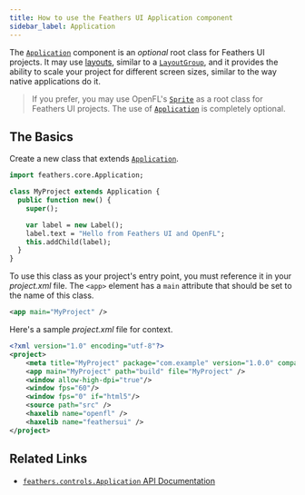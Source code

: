 ```yaml
---
title: How to use the Feathers UI Application component
sidebar_label: Application
---
```


The [`Application`](https://api.feathersui.com/current/feathers/controls/Application.html) component is an _optional_ root class for Feathers UI projects. It may use [layouts](https://api.feathersui.com/current/feathers/layout/), similar to a [`LayoutGroup`](./layout-group.md), and it provides the ability to scale your project for different screen sizes, similar to the way native applications do it.

> If you prefer, you may use OpenFL's [`Sprite`](https://api.openfl.org/openfl/display/Sprite.html) as a root class for Feathers UI projects. The use of [`Application`](https://api.feathersui.com/current/feathers/controls/Application.html) is completely optional.

## The Basics

Create a new class that extends [`Application`](https://api.feathersui.com/current/feathers/controls/Application.html).

```hx
import feathers.core.Application;

class MyProject extends Application {
  public function new() {
    super();

    var label = new Label();
    label.text = "Hello from Feathers UI and OpenFL";
    this.addChild(label);
  }
}
```

To use this class as your project's entry point, you must reference it in your _project.xml_ file. The `<app>` element has a `main` attribute that should be set to the name of this class.

```xml
<app main="MyProject" />
```

Here's a sample _project.xml_ file for context.

```xml
<?xml version="1.0" encoding="utf-8"?>
<project>
    <meta title="MyProject" package="com.example" version="1.0.0" company="My Company" />
    <app main="MyProject" path="build" file="MyProject" />
    <window allow-high-dpi="true"/>
    <window fps="60"/>
    <window fps="0" if="html5"/>
    <source path="src" />
    <haxelib name="openfl" />
    <haxelib name="feathersui" />
</project>
```

## Related Links

- [`feathers.controls.Application` API Documentation](https://api.feathersui.com/current/feathers/controls/Application.html)
